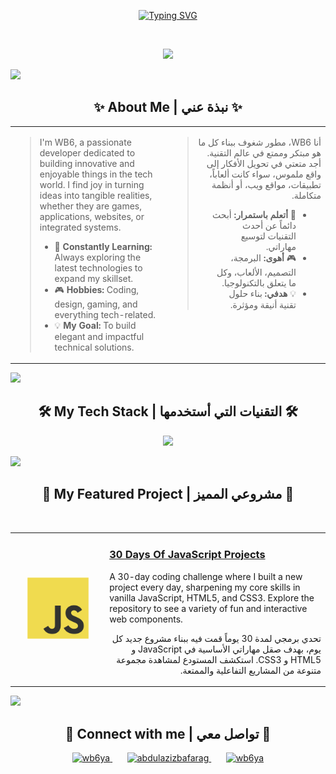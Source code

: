 <div align="center">
  
  <a href="https://git.io/typing-svg"><img src="https://readme-typing-svg.herokuapp.com?font=Fira+Code&size=28&pause=1000&color=36BCF7&center=true&vCenter=true&width=700&lines=Hello+there!+I'm+WB6+👋;A+Developer+%26+Creative+Problem-Solver.;Welcome+to+my+corner+of+the+internet+✨" alt="Typing SVG"></a>

</div>

<br>

<p align="center">
  <img src="https://github.com/wb6ya/wb6ya/blob/main/assets/30c76ad8-32ce-4f71-83a8-a45380d0b936-ezgif.com-optimize%20(1).gif" width="200px" />
</p>

<img src="https://raw.githubusercontent.com/MAZHARMIK/MAZHARMIK/main/separator.gif">

<div align="center">
  <h2>✨ About Me | نبذة عني ✨</h2>
</div>

<table width="100%">
<tr>

<td width="50%" valign="top">
<blockquote>
  <p>I'm WB6, a passionate developer dedicated to building innovative and enjoyable things in the tech world. I find joy in turning ideas into tangible realities, whether they are games, applications, websites, or integrated systems.</p>
  <ul>
    <li>🧠 <strong>Constantly Learning:</strong> Always exploring the latest technologies to expand my skillset.</li>
    <li>🎮 <strong>Hobbies:</strong> Coding, design, gaming, and everything tech-related.</li>
    <li>💡 <strong>My Goal:</strong> To build elegant and impactful technical solutions.</li>
  </ul>
</blockquote>
</td>

<td width="50%" valign="top" dir="rtl">
<blockquote dir="rtl">
  <p>أنا WB6، مطور شغوف ببناء كل ما هو مبتكر وممتع في عالم التقنية. أجد متعتي في تحويل الأفكار إلى واقع ملموس، سواء كانت ألعاباً، تطبيقات، مواقع ويب، أو أنظمة متكاملة.</p>
  <ul>
    <li>🧠 <strong>أتعلم باستمرار:</strong> أبحث دائماً عن أحدث التقنيات لتوسيع مهاراتي.</li>
    <li>🎮 <strong>أهوى:</strong> البرمجة، التصميم، الألعاب، وكل ما يتعلق بالتكنولوجيا.</li>
    <li>💡 <strong>هدفي:</strong> بناء حلول تقنية أنيقة ومؤثرة.</li>
  </ul>
</blockquote>
</td>

</tr>
</table>

<img src="https://raw.githubusercontent.com/MAZHARMIK/MAZHARMIK/main/separator.gif">

<div align="center">
  <h2>🛠️ My Tech Stack | التقنيات التي أستخدمها 🛠️</h2>
</div>

<p align="center">
  <a href="https://skillicons.dev">
    <img src="https://skillicons.dev/icons?i=angular,aws,bash,bootstrap,cpp,css,dart,django,docker,figma,firebase,flutter,gcp,git,html,java,js,mongodb,mysql,nextjs,nodejs,postgres,python,react,reactnative,sass,tailwind,ts,unreal&perline=12" />
  </a>
</p>

<img src="https://raw.githubusercontent.com/MAZHARMIK/MAZHARMIK/main/separator.gif">

<div align="center">
  <h2>🚀 My Featured Project | مشروعي المميز 🚀</h2>
</div>
<br>
<table width="85%" align="center">
<tr>
<td width="30%" valign="middle" align="center">
  <a href="https://github.com/wb6ya/30DaysJsProjects" target="_blank">
    <img src="https://raw.githubusercontent.com/devicons/devicon/master/icons/javascript/javascript-original.svg" width="100px" alt="JavaScript Logo"/>
  </a>
</td>
<td width="70%" valign="top">
  <h3><a href="https://github.com/wb6ya/30DaysJsProjects" target="_blank">30 Days Of JavaScript Projects</a></h3>
  <p>A 30-day coding challenge where I built a new project every day, sharpening my core skills in vanilla JavaScript, HTML5, and CSS3. Explore the repository to see a variety of fun and interactive web components.</p>
  <p dir="rtl">تحدي برمجي لمدة 30 يوماً قمت فيه ببناء مشروع جديد كل يوم، بهدف صقل مهاراتي الأساسية في JavaScript و HTML5 و CSS3. استكشف المستودع لمشاهدة مجموعة متنوعة من المشاريع التفاعلية والممتعة.</p>
</td>
</tr>
</table>

<img src="https://raw.githubusercontent.com/MAZHARMIK/MAZHARMIK/main/separator.gif">

<div align="center">
  <h2>🤝 Connect with me | تواصل معي 🤝</h2>
</div>
<p align="center">
  <a href="https://twitter.com/wb6ya" target="blank">
    <img src="https://raw.githubusercontent.com/rahuldkjain/github-profile-readme-generator/master/src/images/icons/Social/twitter.svg" alt="wb6ya" height="40" width="40" />
  </a>
  &nbsp;&nbsp;&nbsp;&nbsp;&nbsp;
  <a href="https://linkedin.com/in/abdulazizbafarag" target="blank">
    <img src="https://raw.githubusercontent.com/rahuldkjain/github-profile-readme-generator/master/src/images/icons/Social/linked-in-alt.svg" alt="abdulazizbafarag" height="40" width="40" />
  </a>
  &nbsp;&nbsp;&nbsp;&nbsp;&nbsp;
  <a href="https://instagram.com/wb6ya" target="blank">
    <img src="https://raw.githubusercontent.com/rahuldkjain/github-profile-readme-generator/master/src/images/icons/Social/instagram.svg" alt="wb6ya" height="40" width="40" />
  </a>
</p>
